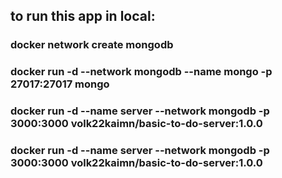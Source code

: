 ## to run this app in local:
### docker network create mongodb
### docker run -d --network mongodb --name mongo -p 27017:27017 mongo

### docker run -d --name server --network mongodb -p 3000:3000 volk22kaimn/basic-to-do-server:1.0.0
### docker run -d --name server --network mongodb -p 3000:3000 volk22kaimn/basic-to-do-server:1.0.0